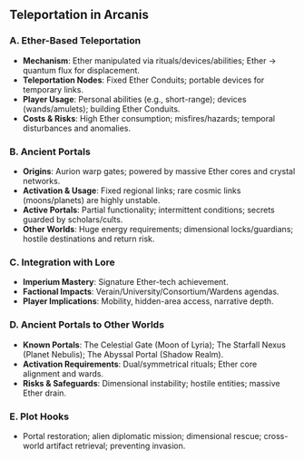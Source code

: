 ## Teleportation in Arcanis

### A. Ether-Based Teleportation
- **Mechanism**: Ether manipulated via rituals/devices/abilities; Ether → quantum flux for displacement.
- **Teleportation Nodes**: Fixed Ether Conduits; portable devices for temporary links.
- **Player Usage**: Personal abilities (e.g., short-range); devices (wands/amulets); building Ether Conduits.
- **Costs & Risks**: High Ether consumption; misfires/hazards; temporal disturbances and anomalies.

### B. Ancient Portals
- **Origins**: Aurion warp gates; powered by massive Ether cores and crystal networks.
- **Activation & Usage**: Fixed regional links; rare cosmic links (moons/planets) are highly unstable.
- **Active Portals**: Partial functionality; intermittent conditions; secrets guarded by scholars/cults.
- **Other Worlds**: Huge energy requirements; dimensional locks/guardians; hostile destinations and return risk.

### C. Integration with Lore
- **Imperium Mastery**: Signature Ether-tech achievement.
- **Factional Impacts**: Verain/University/Consortium/Wardens agendas.
- **Player Implications**: Mobility, hidden-area access, narrative depth.

### D. Ancient Portals to Other Worlds
- **Known Portals**: The Celestial Gate (Moon of Lyria); The Starfall Nexus (Planet Nebulis); The Abyssal Portal (Shadow Realm).
- **Activation Requirements**: Dual/symmetrical rituals; Ether core alignment and wards.
- **Risks & Safeguards**: Dimensional instability; hostile entities; massive Ether drain.

### E. Plot Hooks
- Portal restoration; alien diplomatic mission; dimensional rescue; cross-world artifact retrieval; preventing invasion.


